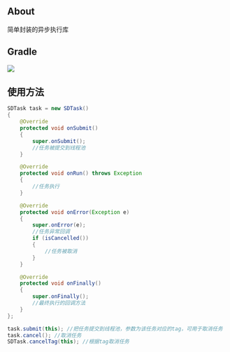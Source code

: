 ## About
简单封装的异步执行库

## Gradle
[![](https://jitpack.io/v/zj565061763/task.svg)](https://jitpack.io/#zj565061763/task)

## 使用方法
```java
SDTask task = new SDTask()
{
    @Override
    protected void onSubmit()
    {
        super.onSubmit();
        //任务被提交到线程池
    }

    @Override
    protected void onRun() throws Exception
    {
        //任务执行
    }

    @Override
    protected void onError(Exception e)
    {
        super.onError(e);
        //任务异常回调
        if (isCancelled())
        {
            //任务被取消
        }
    }

    @Override
    protected void onFinally()
    {
        super.onFinally();
        //最终执行的回调方法
    }
};

task.submit(this); //把任务提交到线程池，参数为该任务对应的tag，可用于取消任务
task.cancel(); //取消任务
SDTask.cancelTag(this); //根据tag取消任务
```
